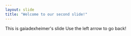 ```yaml
---
layout: slide
title: "Welcome to our second slide!"
---
```

This is gaiadexheimer's slide 
Use the left arrow to go back!
